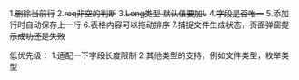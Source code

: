 1.~~删除当前行~~
2.~~req非空的判断~~
3.~~Long类型 默认值要加L~~
4.~~字段是否唯一~~
5.添加行时自动保存上一行
6.~~表格内容可以拖动排序~~
7.~~捕捉文件生成状态，页面弹窗提示成功还是失败~~



低优先级： 
1.适配一下字段长度限制
2.其他类型的支持，例如文件类型，枚举类型